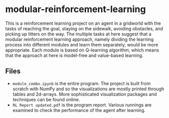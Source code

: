 # modular-reinforcement-learning
This is a reinforcement learning project on an agent in a gridworld with the tasks of reaching the goal, staying on the sidewalk, avoiding obstacles, and picking up litters on the way. The multiple tasks at here suggest that a modular reinforcement learning approach, namely dividing the learning process into different modules and learn them separately, would be more appropriate. Each module is based on Q-learning algorithm, which means that the approach at here is model-free and value-based learning.
## Files
- `module_combo.ipynb` is the entire program. The project is built from scratch with NumPy and so the visualizations are mostly printed through tables and 2d-arrays. More sophisticated visualization packages and techniques can be found online.
- `RL Report updated.pdf` is the program report. Various runnings are examined to check the performance of the agent after learning.
